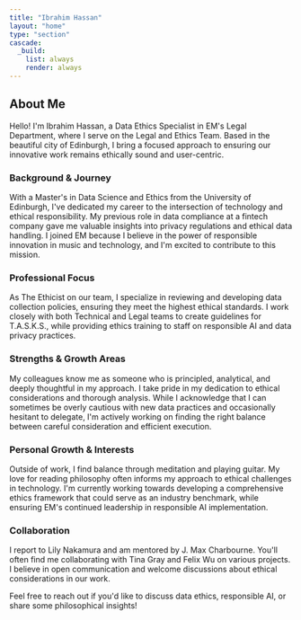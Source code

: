 ```yaml
---
title: "Ibrahim Hassan"
layout: "home"
type: "section"
cascade:
  _build:
    list: always
    render: always
---
```

## About Me

Hello! I'm Ibrahim Hassan, a Data Ethics Specialist in EM's Legal Department, where I serve on the Legal and Ethics Team. Based in the beautiful city of Edinburgh, I bring a focused approach to ensuring our innovative work remains ethically sound and user-centric.

### Background & Journey

With a Master's in Data Science and Ethics from the University of Edinburgh, I've dedicated my career to the intersection of technology and ethical responsibility. My previous role in data compliance at a fintech company gave me valuable insights into privacy regulations and ethical data handling. I joined EM because I believe in the power of responsible innovation in music and technology, and I'm excited to contribute to this mission.

### Professional Focus

As The Ethicist on our team, I specialize in reviewing and developing data collection policies, ensuring they meet the highest ethical standards. I work closely with both Technical and Legal teams to create guidelines for T.A.S.K.S., while providing ethics training to staff on responsible AI and data privacy practices.

### Strengths & Growth Areas

My colleagues know me as someone who is principled, analytical, and deeply thoughtful in my approach. I take pride in my dedication to ethical considerations and thorough analysis. While I acknowledge that I can sometimes be overly cautious with new data practices and occasionally hesitant to delegate, I'm actively working on finding the right balance between careful consideration and efficient execution.

### Personal Growth & Interests

Outside of work, I find balance through meditation and playing guitar. My love for reading philosophy often informs my approach to ethical challenges in technology. I'm currently working towards developing a comprehensive ethics framework that could serve as an industry benchmark, while ensuring EM's continued leadership in responsible AI implementation.

### Collaboration

I report to Lily Nakamura and am mentored by J. Max Charbourne. You'll often find me collaborating with Tina Gray and Felix Wu on various projects. I believe in open communication and welcome discussions about ethical considerations in our work.

Feel free to reach out if you'd like to discuss data ethics, responsible AI, or share some philosophical insights!